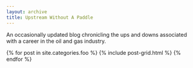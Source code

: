 ```yaml
---
layout: archive
title: Upstream Without A Paddle
---
```


An occasionally updated blog chronicling the ups and downs associated with a career in the oil and gas industry.

<div class="tiles">
{% for post in site.categories.foo %}
  {% include post-grid.html %}
{% endfor %}
</div><!-- /.tiles -->